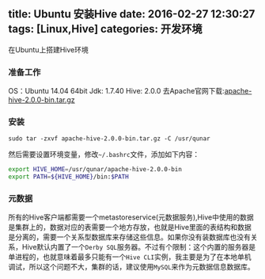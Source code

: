 title: Ubuntu 安装Hive
date: 2016-02-27 12:30:27
tags: [Linux,Hive]
categories: 开发环境
---
在Ubuntu上搭建Hive环境
### 准备工作
OS：Ubuntu 14.04 64bit
Jdk: 1.7.40
Hive: 2.0.0
去Apache官网下载:[apache-hive-2.0.0-bin.tar.gz](http://hive.apache.org/downloads.html)

### 安装
```
sudo tar -zxvf apache-hive-2.0.0-bin.tar.gz -C /usr/qunar
```
然后需要设置环境变量，修改`~/.bashrc`文件，添加如下内容：
```bash
export HIVE_HOME=/usr/qunar/apache-hive-2.0.0-bin
export PATH=${HIVE_HOME}/bin:$PATH
```

### 元数据
所有的Hive客户端都需要一个metastoreservice(元数据服务),Hive中使用的数据是集群上的，数据对应的表需要一个地方存放，也就是Hive里面的表结构和数据是分离的，需要一个关系型数据库来存储这些信息。如果你没有装数据库也没有关系，Hive默认内置了一个`Derby SQL`服务器。不过有个限制：这个内置的服务器是单进程的，也就意味着最多只能有一个`Hive CLI`实例，我主要是为了在本地单机调试，所以这个问题不大，集群的话，建议使用`MySQL`来作为元数据信息数据库。

